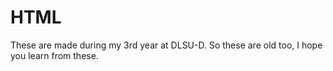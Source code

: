 # HTML
These are made during my 3rd year at DLSU-D. So these are old too, I hope you learn from these.
